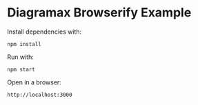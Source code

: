 # Diagramax Browserify Example
Install dependencies with:
```
npm install
```
Run with:
```
npm start
```
Open in a browser:
```
http://localhost:3000
```